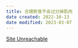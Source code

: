 ```yaml
---
title: 合理断食不会过分掉肌肉
date created: 2022-10-13
date modified: 2023-03-07
---
```


[Site Unreachable](https://www.youtube.com/watch?v=6-DZ0cnlcRM)
